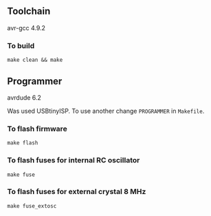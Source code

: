 
## Toolchain

avr-gcc 4.9.2


### To build

`make clean && make`

## Programmer

avrdude 6.2

Was used USBtinyISP.
To use another change `PROGRAMMER` in `Makefile`.

### To flash firmware

`make flash`

### To flash fuses for internal RC oscillator

`make fuse`

### To flash fuses for external crystal 8 MHz

`make fuse_extosc`
